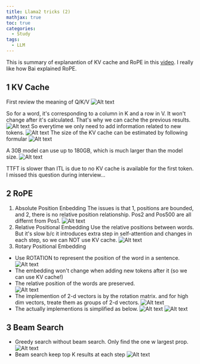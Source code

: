 ```yaml
---
title: Llama2 tricks (2)
mathjax: true
toc: true
categories:
  - Study
tags:
  - LLM
---
```


This is summary of explanantion of KV cache and RoPE in this [video](https://www.youtube.com/@EfficientNLP). I really like how Bai explained RoPE. 
## 1 KV Cache
First review the meaning of Q/K/V
![Alt text](/assets/images/2024/24-05-09-Llama2_files/qkv.png)

So for a word, it's corresponding to a column in K and a row in V. It won't change after it's calculated. That's why we can cache the previous results.
![Alt text](/assets/images/2024/24-05-09-Llama2_files/oldtoken.png)
So everytime we only need to add information related to new tokens.
![Alt text](/assets/images/2024/24-05-09-Llama2_files/newtoken.png)
The size of the KV cache can be estimated by following formular
![Alt text](/assets/images/2024/24-05-09-Llama2_files/memory.png)

A 30B model can use up to 180GB, which is much larger than the model size. 
![Alt text](/assets/images/2024/24-05-09-Llama2_files/size.png) 

TTFT is slower than ITL is due to no KV cache is available for the first token. I missed this question during interview...

## 2 RoPE
1. Absolute Position Enbedding
The issues is that 1, positions are bounded, and 2, there is no relative position relationship. Pos2 and Pos500 are all differnt from Pos1.
![Alt text](/assets/images/2024/24-05-09-Llama2_files/absolute.png) 
2. Relative Positional Embedding
Use the relative positions between words. But it's slow b/c it introduces extra step in self-attention and changes in each step, so we can NOT use KV cache.
![Alt text](/assets/images/2024/24-05-09-Llama2_files/relative.png)
3. Rotary Positional Embedding
  - Use ROTATION to represent the position of the word in a sentence.
  ![Alt text](/assets/images/2024/24-05-09-Llama2_files/rope.png) 
  - The embedding won't change when adding new tokens after it (so we can use KV cache!)
  - The relative position of the words are preserved.  
  ![Alt text](/assets/images/2024/24-05-09-Llama2_files/preserve.png) 
  - The implemention of 2-d vectors is by the rotation matrix. and for high dim vectors, treate them as groups of 2-d vectors.
  ![Alt text](/assets/images/2024/24-05-09-Llama2_files/formula.png) 
  - The actually implementions is simplified as below. 
  ![Alt text](/assets/images/2024/24-05-09-Llama2_files/simple.png) 
  ![Alt text](/assets/images/2024/24-05-09-Llama2_files/code.png)  
  

  ## 3 Beam Search
  - Greedy search without beam search. Only find the one w largest prop. 
  ![Alt text](/assets/images/2024/24-05-09-Llama2_files/greedy.png)  
  - Beam search keep top K results at each step
  ![Alt text](/assets/images/2024/24-05-09-Llama2_files/beam.png)   